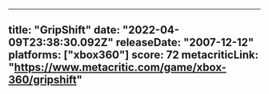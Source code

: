 
---
title: "GripShift"
date: "2022-04-09T23:38:30.092Z"
releaseDate: "2007-12-12"
platforms: ["xbox360"]
score: 72
metacriticLink: "https://www.metacritic.com/game/xbox-360/gripshift"
---
